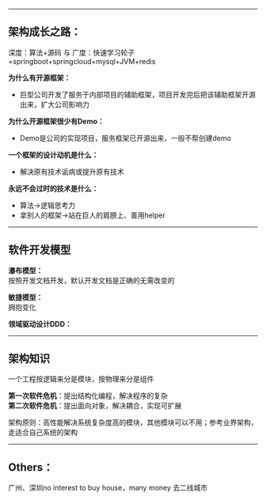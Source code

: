 -----------------------------------------------------------------------------------------------------------------
## 架构成长之路：

深度：算法+源码
与
广度：快速学习轮子=springboot+springcloud+mysql+JVM+redis

**为什么有开源框架：**

- 巨型公司开发了服务于内部项目的辅助框架，项目开发完后把该辅助框架开源出来，扩大公司影响力

**为什么开源框架很少有Demo：**

- Demo是公司的实现项目，服务框架已开源出来，一般不帮创建demo

**一个框架的设计动机是什么：**

- 解决原有技术诟病或提升原有技术

**永远不会过时的技术是什么：**

- 算法->逻辑思考力
- 拿别人的框架->站在巨人的肩膀上、善用helper







-----------------------------------------------------------------------------------------------------------------
## 软件开发模型

**瀑布模型：**  
按照开发文档开发，默认开发文档是正确的无需改变的

**敏捷模型：**  
拥抱变化

**领域驱动设计DDD：**



-----------------------------------------------------------------------------------------------------------------
## 架构知识

一个工程按逻辑来分是模块，按物理来分是组件

**第一次软件危机**：提出结构化编程，解决程序的复杂  
**第二次软件危机**：提出面向对象，解决耦合，实现可扩展

架构原则：高性能解决系统复杂度高的模块，其他模块可以不用；参考业界架构，走适合自己系统的架构




-----------------------------------------------------------------------------------------------------------------
## Others：

广州、深圳no interest to buy house，many money 去二线城市